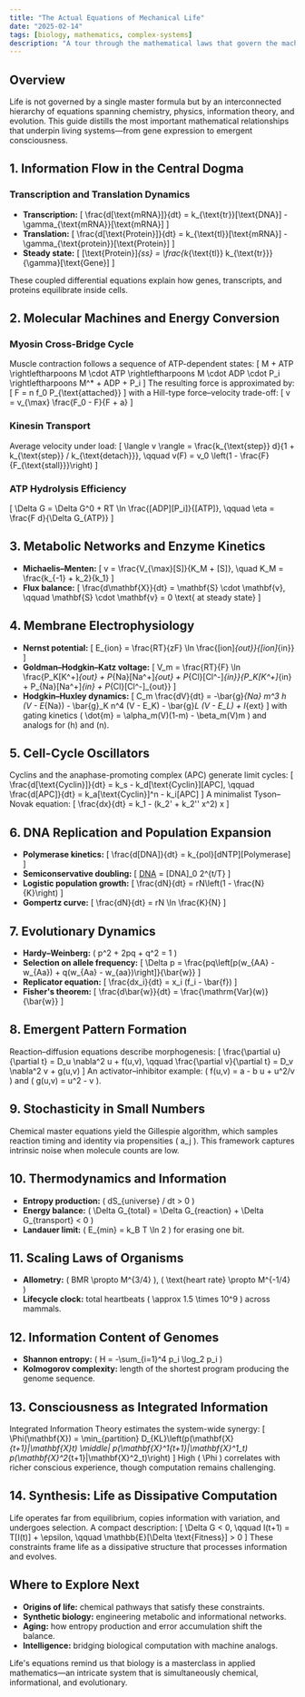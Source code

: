 ```yaml
---
title: "The Actual Equations of Mechanical Life"
date: "2025-02-14"
tags: [biology, mathematics, complex-systems]
description: "A tour through the mathematical laws that govern the machinery of living systems."
---
```


## Overview

Life is not governed by a single master formula but by an interconnected hierarchy of equations spanning chemistry, physics, information theory, and evolution. This guide distills the most important mathematical relationships that underpin living systems—from gene expression to emergent consciousness.

## 1. Information Flow in the Central Dogma

### Transcription and Translation Dynamics

- **Transcription:**
  \[
  \frac{d[\text{mRNA}]}{dt} = k_{\text{tr}}[\text{DNA}] - \gamma_{\text{mRNA}}[\text{mRNA}]
  \]
- **Translation:**
  \[
  \frac{d[\text{Protein}]}{dt} = k_{\text{tl}}[\text{mRNA}] - \gamma_{\text{protein}}[\text{Protein}]
  \]
- **Steady state:**
  \[
  [\text{Protein}]_{ss} = \frac{k_{\text{tl}} k_{\text{tr}}}{\gamma}[\text{Gene}]
  \]

These coupled differential equations explain how genes, transcripts, and proteins equilibrate inside cells.

## 2. Molecular Machines and Energy Conversion

### Myosin Cross-Bridge Cycle

Muscle contraction follows a sequence of ATP-dependent states:
\[
M + ATP \rightleftharpoons M \cdot ATP \rightleftharpoons M \cdot ADP \cdot P_i \rightleftharpoons M^* + ADP + P_i
\]
The resulting force is approximated by:
\[
F = n f_0 P_{\text{attached}}
\]
with a Hill-type force–velocity trade-off:
\[
 v = v_{\max} \frac{F_0 - F}{F + a}
\]

### Kinesin Transport

Average velocity under load:
\[
\langle v \rangle = \frac{k_{\text{step}} d}{1 + k_{\text{step}} / k_{\text{detach}}}, \qquad v(F) = v_0 \left(1 - \frac{F}{F_{\text{stall}}}\right)
\]

### ATP Hydrolysis Efficiency

\[
\Delta G = \Delta G^0 + RT \ln \frac{[ADP][P_i]}{[ATP]}, \qquad \eta = \frac{F d}{\Delta G_{ATP}}
\]

## 3. Metabolic Networks and Enzyme Kinetics

- **Michaelis–Menten:**
  \[
  v = \frac{V_{\max}[S]}{K_M + [S]}, \quad K_M = \frac{k_{-1} + k_2}{k_1}
  \]
- **Flux balance:**
  \[
  \frac{d\mathbf{X}}{dt} = \mathbf{S} \cdot \mathbf{v}, \qquad \mathbf{S} \cdot \mathbf{v} = 0 \text{ at steady state}
  \]

## 4. Membrane Electrophysiology

- **Nernst potential:**
  \[
  E_{ion} = \frac{RT}{zF} \ln \frac{[ion]_{out}}{[ion]_{in}}
  \]
- **Goldman–Hodgkin–Katz voltage:**
  \[
  V_m = \frac{RT}{F} \ln \frac{P_K[K^+]_{out} + P_{Na}[Na^+]_{out} + P_{Cl}[Cl^-]_{in}}{P_K[K^+]_{in} + P_{Na}[Na^+]_{in} + P_{Cl}[Cl^-]_{out}}
  \]
- **Hodgkin–Huxley dynamics:**
  \[
  C_m \frac{dV}{dt} = -\bar{g}_{Na} m^3 h (V - E_{Na}) - \bar{g}_K n^4 (V - E_K) - \bar{g}_L (V - E_L) + I_{ext}
  \]
  with gating kinetics \( \dot{m} = \alpha_m(V)(1-m) - \beta_m(V)m \) and analogs for \(h\) and \(n\).

## 5. Cell-Cycle Oscillators

Cyclins and the anaphase-promoting complex (APC) generate limit cycles:
\[
\frac{d[\text{Cyclin}]}{dt} = k_s - k_d[\text{Cyclin}][APC], \qquad \frac{d[APC]}{dt} = k_a[\text{Cyclin}]^n - k_i[APC]
\]
A minimalist Tyson–Novak equation:
\[
\frac{dx}{dt} = k_1 - (k_2' + k_2'' x^2) x
\]

## 6. DNA Replication and Population Expansion

- **Polymerase kinetics:**
  \[
  \frac{d[DNA]}{dt} = k_{pol}[dNTP][Polymerase]
  \]
- **Semiconservative doubling:**
  \[
  [DNA](t) = [DNA]_0 2^{t/T}
  \]
- **Logistic population growth:**
  \[
  \frac{dN}{dt} = rN\left(1 - \frac{N}{K}\right)
  \]
- **Gompertz curve:**
  \[
  \frac{dN}{dt} = rN \ln \frac{K}{N}
  \]

## 7. Evolutionary Dynamics

- **Hardy–Weinberg:** \( p^2 + 2pq + q^2 = 1 \)
- **Selection on allele frequency:**
  \[
  \Delta p = \frac{pq\left[p(w_{AA} - w_{Aa}) + q(w_{Aa} - w_{aa})\right]}{\bar{w}}
  \]
- **Replicator equation:**
  \[
  \frac{dx_i}{dt} = x_i (f_i - \bar{f})
  \]
- **Fisher's theorem:**
  \[
  \frac{d\bar{w}}{dt} = \frac{\mathrm{Var}(w)}{\bar{w}}
  \]

## 8. Emergent Pattern Formation

Reaction–diffusion equations describe morphogenesis:
\[
\frac{\partial u}{\partial t} = D_u \nabla^2 u + f(u,v), \qquad \frac{\partial v}{\partial t} = D_v \nabla^2 v + g(u,v)
\]
An activator–inhibitor example: \( f(u,v) = a - b u + u^2/v \) and \( g(u,v) = u^2 - v \).

## 9. Stochasticity in Small Numbers

Chemical master equations yield the Gillespie algorithm, which samples reaction timing and identity via propensities \( a_j \). This framework captures intrinsic noise when molecule counts are low.

## 10. Thermodynamics and Information

- **Entropy production:** \( dS_{universe} / dt > 0 \)
- **Energy balance:** \( \Delta G_{total} = \Delta G_{reaction} + \Delta G_{transport} < 0 \)
- **Landauer limit:** \( E_{min} = k_B T \ln 2 \) for erasing one bit.

## 11. Scaling Laws of Organisms

- **Allometry:** \( BMR \propto M^{3/4} \), \( \text{heart rate} \propto M^{-1/4} \)
- **Lifecycle clock:** total heartbeats \( \approx 1.5 \times 10^9 \) across mammals.

## 12. Information Content of Genomes

- **Shannon entropy:** \( H = -\sum_{i=1}^4 p_i \log_2 p_i \)
- **Kolmogorov complexity:** length of the shortest program producing the genome sequence.

## 13. Consciousness as Integrated Information

Integrated Information Theory estimates the system-wide synergy:
\[
\Phi(\mathbf{X}) = \min_{partition} D_{KL}\left(p(\mathbf{X}_{t+1}|\mathbf{X}_t) \middle\| p(\mathbf{X}^1_{t+1}|\mathbf{X}^1_t) p(\mathbf{X}^2_{t+1}|\mathbf{X}^2_t)\right)
\]
High \( \Phi \) correlates with richer conscious experience, though computation remains challenging.

## 14. Synthesis: Life as Dissipative Computation

Life operates far from equilibrium, copies information with variation, and undergoes selection. A compact description:
\[
\Delta G < 0, \qquad I(t+1) = T[I(t)] + \epsilon, \qquad \mathbb{E}[\Delta \text{Fitness}] > 0
\]
These constraints frame life as a dissipative structure that processes information and evolves.

## Where to Explore Next

- **Origins of life:** chemical pathways that satisfy these constraints.
- **Synthetic biology:** engineering metabolic and informational networks.
- **Aging:** how entropy production and error accumulation shift the balance.
- **Intelligence:** bridging biological computation with machine analogs.

Life's equations remind us that biology is a masterclass in applied mathematics—an intricate system that is simultaneously chemical, informational, and evolutionary.

